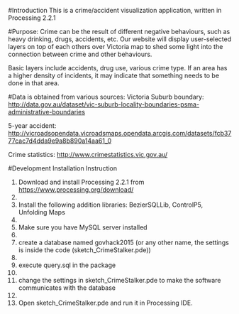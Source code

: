 #Introduction
This is a crime/accident visualization application, written in Processing 2.2.1

#Purpose:
Crime can be the result of different negative behaviours, such as heavy drinking, drugs, accidents, etc. Our website will display user-selected layers on top of each others over Victoria map to shed some light into the connection between crime and other behaviours.

Basic layers include accidents, drug use, various crime type. If an area has a higher density of incidents, it may indicate that something needs to be done in that area.
	
#Data is obtained from various sources:
Victoria Suburb boundary: http://data.gov.au/dataset/vic-suburb-locality-boundaries-psma-administrative-boundaries

5-year accident: http://vicroadsopendata.vicroadsmaps.opendata.arcgis.com/datasets/fcb3777cac7d4dda9e9a8b890a14aa61_0

Crime statistics: http://www.crimestatistics.vic.gov.au/

#Development Installation Instruction
1. Download and install Processing 2.2.1 from https://www.processing.org/download/
2. 
2. Install the following addition libraries: BezierSQLLib, ControlP5, Unfolding Maps
3. 
3. Make sure you have MySQL server installed
4. 
4. create a database named govhack2015 (or any other name, the settings is inside the code (sketch_CrimeStalker.pde))
5. 
5. execute query.sql in the package
6. 
6. change the settings in sketch_CrimeStalker.pde to make the software communicates with the database
7. 
7. Open sketch_CrimeStalker.pde and run it in Processing IDE.
